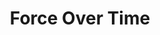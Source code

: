 ---
pid: CH537
title: Force Over Time
location_transcription: Not Sure
zipcode: '19104'
outside_phl: 
neighborhood: University City,Belmont,Parkside,Powelton Village
age: '28'
age_range: 20-29
instagram: 
image_file_name: CH_537.jpg
proposal_transcription: 
topic: Uplifting
topic_summary: '0'
type: Other No Form
keywords_other: 
credit: "#SwagneticPersonality"
image_labels: Large Onyx Fist
twitter: 
facebook: 
permalink: "/monuments/ch537/"
layout: item-page
---